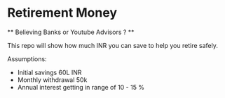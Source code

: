 # Retirement Money

** Believing Banks or Youtube Advisors ? **

This repo will show how much INR you can save to help you retire safely.

Assumptions: 

- Initial savings 60L INR
- Monthly withdrawal 50k
- Annual interest getting in range of 10 - 15 %
  
